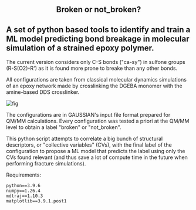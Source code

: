 ## <center> Broken or not_broken? </center>

## A set of python based tools to identify and train a ML model predicting bond breakage in molecular simulation of a strained epoxy polymer.

The current version considers only C-S bonds ("ca-sy") in sulfone groups (R-S(O2)-R') as it is found more prone to breake than any other bonds.

All configurations are taken from classical molecular dynamics simulations of an epoxy network made by crosslinking the DGEBA monomer with the amine-based DDS crosslinker.    

![fig](https://github.com/user-attachments/assets/12c42754-6354-4be2-89c2-19cf614cf50a)

The configurations are in GAUSSIAN's input file format prepared for QM/MM calculations. Every configuration was tested a priori at the QM/MM level to obtain a label "broken" or "not_broken".

This python script attempts to correlate a big bunch of structural descriptors, or "collective variables" (CVs), with the final label of the configuration to propose a ML model that predicts the label using only the CVs found relevant (and thus save a lot of compute time in the future when performing fracture simulations).

Requirements: 
```
python==3.9.6
numpy==1.26.4
mdtraj==1.10.3
matplotlib==3.9.1.post1
```
